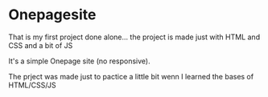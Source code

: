 # Onepagesite
That is my first project done alone... the project is made just with HTML and CSS and a bit of JS

It's a simple Onepage site (no responsive).

The prject was made just to pactice a little bit wenn I learned the bases of HTML/CSS/JS 


